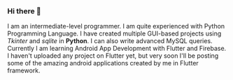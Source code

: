 ### Hi there 👋
I am an intermediate-level programmer. 
I am quite experienced with Python Programming Language. 
I have created multiple GUI-based projects using _Tkinter_ and _sqlite_ in **Python**. 
I can also write advanced MySQL queries. 
Currently I am learning Android App Development with Flutter and Firebase. I haven't uploaded any project on Flutter yet, but very soon I'll be posting some of the amazing android applications created by me in Flutter framework.   
<!--
**tapoban123/tapoban123** is a ✨ _special_ ✨ repository because its `README.md` (this file) appears on your GitHub profile.

Here are some ideas to get you started:

- 🔭 I’m currently working on ...
- 🌱 I’m currently learning ...
- 👯 I’m looking to collaborate on ...
- 🤔 I’m looking for help with ...
- 💬 Ask me about ...
- 📫 How to reach me: ...
- 😄 Pronouns: ...
- ⚡ Fun fact: ...
-->
